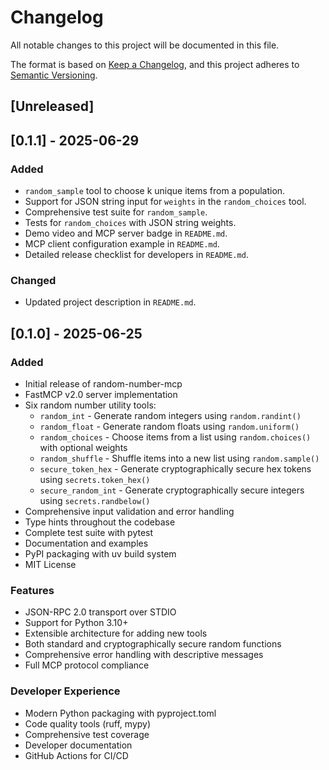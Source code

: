 # Changelog

All notable changes to this project will be documented in this file.

The format is based on [Keep a Changelog](https://keepachangelog.com/en/1.0.0/),
and this project adheres to [Semantic Versioning](https://semver.org/spec/v2.0.0.html).

## [Unreleased]

## [0.1.1] - 2025-06-29

### Added
- `random_sample` tool to choose k unique items from a population.
- Support for JSON string input for `weights` in the `random_choices` tool.
- Comprehensive test suite for `random_sample`.
- Tests for `random_choices` with JSON string weights.
- Demo video and MCP server badge in `README.md`.
- MCP client configuration example in `README.md`.
- Detailed release checklist for developers in `README.md`.

### Changed
- Updated project description in `README.md`.

## [0.1.0] - 2025-06-25

### Added
- Initial release of random-number-mcp
- FastMCP v2.0 server implementation
- Six random number utility tools:
  - `random_int` - Generate random integers using `random.randint()`
  - `random_float` - Generate random floats using `random.uniform()`
  - `random_choices` - Choose items from a list using `random.choices()` with optional weights
  - `random_shuffle` - Shuffle items into a new list using `random.sample()`
  - `secure_token_hex` - Generate cryptographically secure hex tokens using `secrets.token_hex()`
  - `secure_random_int` - Generate cryptographically secure integers using `secrets.randbelow()`
- Comprehensive input validation and error handling
- Type hints throughout the codebase
- Complete test suite with pytest
- Documentation and examples
- PyPI packaging with uv build system
- MIT License

### Features
- JSON-RPC 2.0 transport over STDIO
- Support for Python 3.10+
- Extensible architecture for adding new tools
- Both standard and cryptographically secure random functions
- Comprehensive error handling with descriptive messages
- Full MCP protocol compliance

### Developer Experience
- Modern Python packaging with pyproject.toml
- Code quality tools (ruff, mypy)
- Comprehensive test coverage
- Developer documentation
- GitHub Actions for CI/CD
